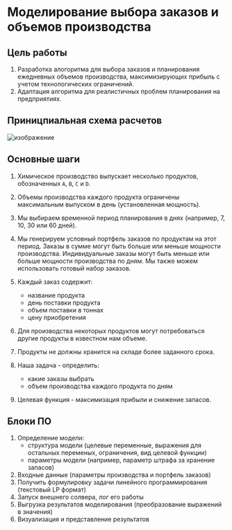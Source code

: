 # Моделирование выбора заказов и объемов производства

## Цель работы

1. Разработка алогоритма для выбора заказов и планирования ежедневных объемов производства, максимизирующих прибыль с учетом технологических ограничений.
2. Адаптация алгоритма для реалистичных проблем планирования на предприятиях.   

## Приницпиальная схема расчетов

![изображение](https://user-images.githubusercontent.com/9265326/100020735-5caad580-2df1-11eb-8158-648982413f1c.png)

## Основные шаги 

1. Химическое производство выпускает несколько продуктов, обозначенных `A`, `B`, `C` и `D`.

2. Объемы производства каждого продукта ограничены максимальным выпуском в день (установленная мощность).

3. Мы выбираем временной период планирования в днях (например, 7, 10, 30 или 60 дней).

4. Мы генерируем условный портфель заказов по продуктам на этот период. Заказы 
   в сумме могут быть больше или меньше мощности производства. Индивидуальные заказы
   могут быть меньше или больше мощности производства по дням.  Мы также можем использовать готовый набор заказов.

5. Каждый заказ содержит: 
    - название продукта 
    - день поставки продукта
    - объем поставки в тоннах
    - цену приобретения

6. Для производства некоторых продуктов могут потребоваться другие продукты в
   известном нам объеме.

7. Продукты не должны хранится на складе более заданного срока.

8. Наша задача - определить:    
    - какие заказы выбрать
    - объем производства каждого продукта по дням

9. Целевая функция - максимизация прибыли и снижение запасов.

## Блоки ПО

1. Определение модели:
     - структура модели (целевые переменные, выражения для остальных переменых, ограничения, вид целевой функции)
     - параметры модели (например, параметр штрафа за хранение запасов)  
2. Входные данные (параметры производства и портфель заказов)
3. Получить формулировку задачи линейного программирования (текстовый LP формат)
4. Запуск внешнего солвера, лог его работы
5. Выгрузка результатов моделирования (преобразование выражений в значения)
6. Визуализация и представление результатов

<!--

Участвуют:

- `aloh.py`(1,2,5,6)
- `pulp` (3,4)
- солвер (4)

-->
